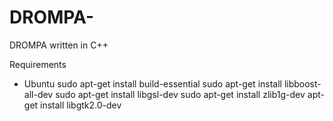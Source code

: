 # DROMPA-
DROMPA written in C++

Requirements

- Ubuntu
 sudo apt-get install build-essential
 sudo apt-get install libboost-all-dev
 sudo apt-get install libgsl-dev 
 sudo apt-get install zlib1g-dev 
 apt-get install libgtk2.0-dev 


